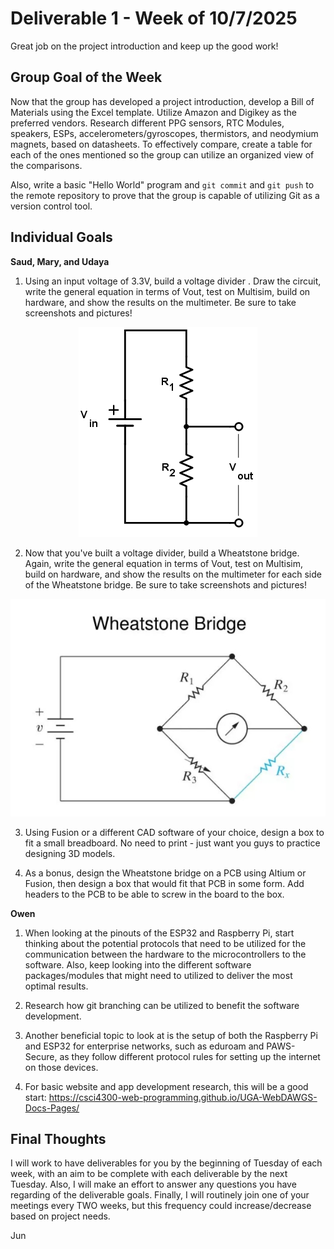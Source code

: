 # Deliverable 1 - Week of 10/7/2025
Great job on the project introduction and keep up the good work!

## Group Goal of the Week
Now that the group has developed a project introduction, develop a Bill of Materials using the Excel template. Utilize Amazon and Digikey as the preferred vendors. Research different PPG sensors, RTC Modules, speakers, ESPs, accelerometers/gyroscopes, thermistors, and neodymium magnets, based on datasheets. To effectively compare, create a table for each of the ones mentioned so the group can utilize an organized view of the comparisons.  

Also, write a basic "Hello World" program and `git commit` and `git push` to the remote repository to prove that the group is capable of utilizing Git as a version control tool.

## Individual Goals
<b>Saud, Mary, and Udaya</b>
1. Using an input voltage of 3.3V, build a voltage divider . Draw the circuit, write the general equation in terms of Vout, test on Multisim, build on hardware, and show the results on the multimeter. Be sure to take screenshots and pictures! 

<p align="center">
    <img alt="Voltage Divider" src="./img/voltage_divider.png">
</p>

2. Now that you've built a voltage divider, build a Wheatstone bridge. Again, write the general equation in terms of Vout, test on Multisim, build on hardware, and show the results on the multimeter for each side of the Wheatstone bridge. Be sure to take screenshots and pictures!  

<p align="center">
    <img alt="Wheatstone Bridge" src="./img/wheatstone_bridge.jpeg">
</p>

3. Using Fusion or a different CAD software of your choice, design a box to fit a small breadboard. No need to print - just want you guys to practice designing 3D models.

4. As a bonus, design the Wheatstone bridge on a PCB using Altium or Fusion, then design a box that would fit that PCB in some form. Add headers to the PCB to be able to screw in the board to the box. 

<b>Owen</b>
1. When looking at the pinouts of the ESP32 and Raspberry Pi, start thinking about the potential protocols that need to be utilized for the communication between the hardware to the microcontrollers to the software. Also, keep looking into the different software packages/modules that might need to utilized to deliver the most optimal results.  

2. Research how git branching can be utilized to benefit the software development.  

3. Another beneficial topic to look at is the setup of both the Raspberry Pi and ESP32 for enterprise networks, such as eduroam and PAWS-Secure, as they follow different protocol rules for setting up the internet on those devices.  

4. For basic website and app development research, this will be a good start:  https://csci4300-web-programming.github.io/UGA-WebDAWGS-Docs-Pages/ 

## Final Thoughts
I will work to have deliverables for you by the beginning of Tuesday of each week, with an aim to be complete with each deliverable by the next Tuesday. Also, I will make an effort to answer any questions you have regarding of the deliverable goals. Finally, I will routinely join one of your meetings every TWO weeks, but this frequency could increase/decrease based on project needs.  

Jun